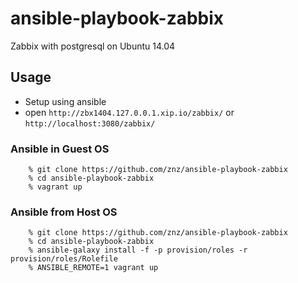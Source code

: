 # ansible-playbook-zabbix

Zabbix with postgresql on Ubuntu 14.04

## Usage

- Setup using ansible
- open `http://zbx1404.127.0.0.1.xip.io/zabbix/` or `http://localhost:3080/zabbix/`

### Ansible in Guest OS

```
    % git clone https://github.com/znz/ansible-playbook-zabbix
    % cd ansible-playbook-zabbix
    % vagrant up
```

### Ansible from Host OS

```
    % git clone https://github.com/znz/ansible-playbook-zabbix
    % cd ansible-playbook-zabbix
    % ansible-galaxy install -f -p provision/roles -r provision/roles/Rolefile
    % ANSIBLE_REMOTE=1 vagrant up
```

